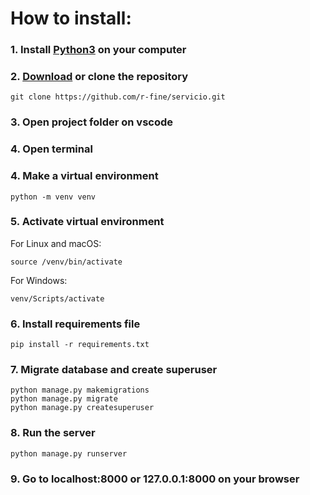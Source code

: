 # How to install:
### 1. Install [Python3](https://www.python.org/downloads/) on your computer
### 2. [Download](https://github.com/r-fine/servicio.git) or clone the repository 
```
git clone https://github.com/r-fine/servicio.git
```
### 3. Open project folder on vscode
### 4. Open terminal
### 4. Make a virtual environment
```
python -m venv venv
```
### 5. Activate virtual environment
For Linux and macOS:
```
source /venv/bin/activate
```
For Windows:
```
venv/Scripts/activate
```
### 6. Install requirements file
```
pip install -r requirements.txt
```
### 7. Migrate database and create superuser
```
python manage.py makemigrations
python manage.py migrate
python manage.py createsuperuser
```
### 8. Run the server
```
python manage.py runserver
```
### 9. Go to localhost:8000 or 127.0.0.1:8000 on your browser
